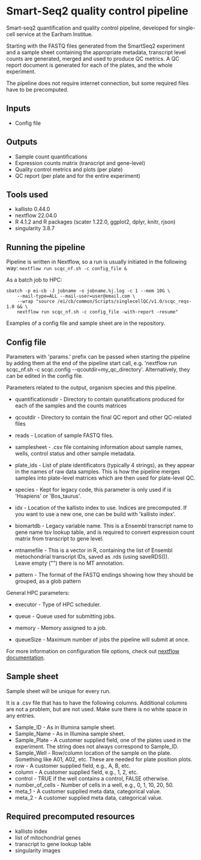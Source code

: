 # Smart-Seq2 quality control pipeline

Smart-seq2 quantification and quality control pipeline, developed for single-cell service at the Earlham Institue.

Starting with the FASTQ files generated from the SmartSeq2 experiment and a sample sheet containing the appropriate metadata, transcript level counts are generated, merged and used to produce QC metrics.
A QC report document is generated for each of the plates, and the whole experiment.

The pipeline does not require internet connection, but some required files have to be precomputed.

## Inputs

* Config file

## Outputs

* Sample count quantifications
* Expression counts matrix (transcript and gene-level)
* Quality control metrics and plots (per plate)
* QC report (per plate and for the entire experiment)


## Tools used

* kallisto 0.44.0
* nextflow 22.04.0
* R 4.1.2 and R packages (scater 1.22.0, ggplot2, dplyr, knitr, rjson)
* singularity 3.8.7


## Running the pipeline

Pipeline is written in Nextflow, so a run is usually initiated in the following way:
`nextflow run scqc_nf.sh -c config_file &`

As a batch job to HPC:
```
sbatch -p ei-cb -J jobname -o jobname.%j.log -c 1 --mem 10G \
    --mail-type=ALL --mail-user=user@email.com \
    --wrap "source /ei/cb/common/Scripts/singlecellQC/v1.0/scqc_reqs-1.0 && \
    nextflow run scqc_nf.sh -c config_file -with-report -resume"
```
Examples of a config file and sample sheet are in the repository.

## Config file

Parameters with 'params.' prefix can be passed when starting the pipeline by adding them at the end of the pipeline start call, e.g.
'nextflow run scqc_nf.sh -c scqc.config --qcoutdir=my_qc_directory'. Alternatively, they can be edited in the config file.

Parameters related to the output, organism species and this pipeline.

* quantificationsdir - Directory to contain qunatifications produced for each of the samples and the counts matrices

* qcoutdir - Directory to contain the final QC report and other QC-related files

* reads -  Location of sample FASTQ files.

* samplesheet - .csv file containing information about sample names, wells, control status and other sample metadata.

* plate_ids - List of plate identificators (typically 4 strings), as they appear in the names of raw data samples. This is how the pipeline merges
    samples into plate-level matrices which are then used for plate-level QC.
    
* species - Kept for legacy code, this parameter is only used if is 'Hsapiens' or 'Bos_taurus'.

* idx - Location of the kallisto index to use. Indices are precomputed. If you want to use a new one, one can be build with 'kallisto index'.

* biomartdb - Legacy variable name. This is a Ensembl transcript name to gene name tsv lookup table, and is required to convert expression count matrix         from transcript to gene level.

* mtnamefile - This is a vector in R, containing the list of Ensembl metochondrial transcript IDs, saved as .rds (using saveRDS()).  
    Leave empty ("") there is no MT annotation.
    
* pattern - The format of the FASTQ endings showing how they should be grouped, as a glob pattern

General HPC parameters:

* executor - Type of HPC scheduler.

* queue - Queue used for submitting jobs.

* memory - Memory assigned to a job.

* queueSize - Maximum number of jobs the pipeline will submit at once.

For more information on configuration file options, check out [nextflow documentation](https://www.nextflow.io/docs/latest/config.html).


## Sample sheet

Sample sheet will be unique for every run.

It is a .csv file that has to have the following columns. Additional columns are not a problem, but are not used. 
Make sure there is no white space in any entries.

* Sample_ID - As in Illumina sample sheet.
* Sample_Name - As in Illumina sample sheet.
* Sample_Plate - A customer supplied field, one of the plates used in the experiment. The string does not always correspond to Sample_ID.
* Sample_Well - Row/column location of the sample on the plate. Something like A01, A02, etc. These are needed for plate position plots.
* row - A customer supplied field, e.g., A, B, etc.
* column - A customer supplied field, e.g., 1, 2, etc.
* control - TRUE if the well contains a control, FALSE otherwise.
* number_of_cells - Number of cells in a well, e.g., 0, 1, 10, 20, 50.
* meta_1 - A customer supplied meta data, categorical value.  
* meta_2 - A customer supplied meta data, categorical value. 

## Required precomputed resources

* kallisto index
* list of mitochondrial genes
* transcript to gene lookup table
* singularity images


